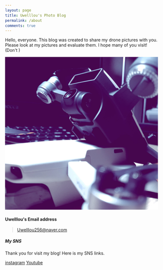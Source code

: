 ```yaml
---
layout: page
title: Uwelllou's Photo Blog
permalink: /about
comments: true
---
```


<div class="row justify-content-between">
<div class="col-md-8 pr-5">

<p> Hello, everyone. This blog was created to share my drone pictures with you. Please look at my pictures and evaluate them. I hope many of you visit!  (Don't )</p>

<p class="mb-5"><img class="shadow-lg" src="assets/image/drone1.jpg" alt="octagonal pavilion_Uwelllou" /></p>


<h4>Uwelllou's Email address</h4>

> Uwelllou256@naver.com

</div>

<div class="col-md-4">

<div class="sticky-top sticky-top-80">
<h5>My SNS</h5>

<p>Thank you for visit my blog! Here is my SNS links.</p>

<a target="_blank" href="https://www.instagram.com/uwelllou/" class="btn btn-warning">instagram</a> <a target="_blank" href="https://www.youtube.com/channel/UCjBVH6oyMF7lJ8OnlDt5a8A" class="btn btn-danger">Youtube</a>

</div>
</div>
</div>
